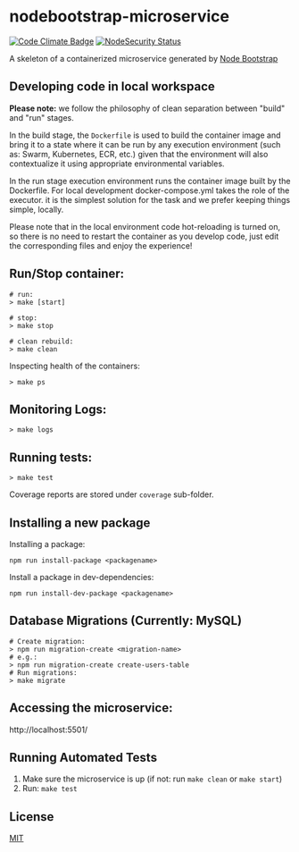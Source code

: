 # nodebootstrap-microservice

[![Code Climate Badge][codeclimate-img]][codeclimate-url]
[![NodeSecurity Status][nsp-img]][nsp-url]


A skeleton of a containerized microservice generated by [Node Bootstrap](http://nodebootstrap.io)

## Developing code in local workspace

**Please note:** we follow the philosophy of clean separation between "build"
and "run" stages. 

In the build stage, the `Dockerfile` is used to build the container image and
bring it to a state where it can be run by any execution environment (such as:
Swarm, Kubernetes, ECR, etc.) given that the environment will also contextualize 
it using appropriate environmental variables.

In the run stage execution environment runs the container image built by the
Dockerfile. For local development docker-compose.yml takes the role of the
executor. it is the simplest solution for the task and we prefer keeping things
simple, locally. 

Please note that in the local environment code hot-reloading is turned on, so
there is no need to restart the container as you develop code, just edit the
corresponding files and enjoy the experience!

## Run/Stop container:

```
# run:
> make [start]

# stop:
> make stop

# clean rebuild:
> make clean
```

Inspecting health of the containers:

```
> make ps
```

## Monitoring Logs:

```
> make logs
```

## Running tests:

```
> make test
```
Coverage reports are stored under `coverage` sub-folder.

## Installing a new package

Installing a package:

```
npm run install-package <packagename>
```

Install a package in dev-dependencies:

```
npm run install-dev-package <packagename>
```

## Database Migrations (Currently: MySQL)

```
# Create migration:
> npm run migration-create <migration-name>
# e.g.: 
> npm run migration-create create-users-table
# Run migrations:
> make migrate
```

## Accessing the microservice:

http://localhost:5501/

## Running Automated Tests

1. Make sure the microservice is up (if not: run `make clean` or `make start`)
2. Run: `make test`

## License

[MIT](LICENSE)

[codeclimate-img]: https://codeclimate.com/github/inadarei/nodebootstrap-microservice/badges/gpa.svg
[codeclimate-url]: https://codeclimate.com/github/inadarei/nodebootstrap-microservice
[nsp-img]: https://nodesecurity.io/orgs/inadarei-public/projects/d639c395-08dd-4297-aeb5-87fcfa08cd3c/badge
[nsp-url]: https://nodesecurity.io/orgs/inadarei-public/projects/d639c395-08dd-4297-aeb5-87fcfa08cd3c
